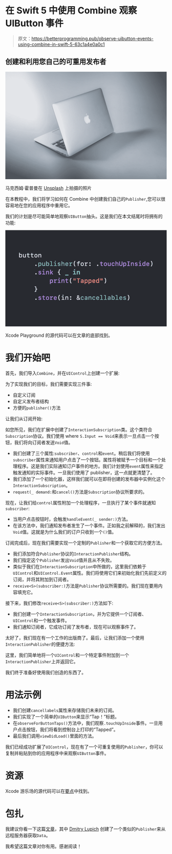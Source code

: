 # 在 Swift 5 中使用 Combine 观察 UIButton 事件

> 原文：<https://betterprogramming.pub/observe-uibutton-events-using-combine-in-swift-5-63c1a4e0a0c1>

## 创建和利用您自己的可重用发布者

![](img/7577c9d9df1efcbf58eb16b31ee0863e.png)

马克西姆·霍普曼在 [Unsplash](https://unsplash.com?utm_source=medium&utm_medium=referral) 上拍摄的照片

在本教程中，我们将学习如何在 Combine 中创建我们自己的`Publisher`,您可以很容易地在您的应用程序中重用它。

我们的计划是尽可能简单地观察`UIButton`抽头。这是我们在本文结尾时将拥有的功能:

![](img/a9bf81c805d0a6a05d57aceb98b62bab.png)

Xcode Playground 的源代码可以在文章的底部找到。

# 我们开始吧

首先，我们导入`Combine`，并在`UIControl`上创建一个扩展:

为了实现我们的目标，我们需要实现三件事:

*   自定义订阅
*   自定义发布者结构
*   方便的`publisher()`方法

让我们从订阅开始:

如您所见，我们在扩展中创建了`InteractionSubscription`类。这个类符合`Subscription`协议。我们使用 where `S.Input == Void`来表示一旦点击一个按钮，我们将向订阅者发送`Void`值。

*   我们创建了三个属性:`subscriber`、`control`和`event`。稍后我们将使用`subscriber`属性来通知用户点击了一个按钮。属性将被赋予一个目标和一个处理程序。这是我们实际通知订户事件的地方。我们计划使用`event`属性来指定触发通知的实际事件。一旦我们使用了 publisher，这一点就更清楚了。
*   我们添加了一个初始化器，这样我们就可以在即将创建的发布器中实例化这个`InteractionSubscription`。
*   `request(_ demand:`和`cancel()`方法是`Subscription`协议所要求的。

现在，让我们给`control`属性附加一个处理程序，一旦执行了某个事件就通知`subscriber`:

*   当用户点击按钮时，会触发`handleEvent(_ sender:)`方法。
*   在该方法中，我们通知发布者发生了一个事件。正如我之前解释的，我们发出`Void`值。这就是为什么我们的订户只收到一个`()`值。

订阅完成后，现在我们需要实现一个定制的`Publisher`和一个获取它的方便方法。

*   我们添加符合`Publisher`协议的`InteractionPublisher`结构。
*   我们指定这个`Publisher`发出`Void`值并且从不失败。
*   类似于我们在`InteractionSubscription`中所做的，这里我们依赖于`UIControl`和`UIControl.Event`属性。我们将使用它们来初始化我们先前定义的订阅，并将其附加到订阅者。
*   `receive<S>(subscriber:)`方法是`Publisher`协议所需要的。我们现在要用内容填充它。

接下来，我们修改`receive<S>(subscriber:)`方法如下:

*   我们创建一个`InteractionSubscription`，并为它提供一个订阅者、`UIControl`和一个触发事件。
*   我们通知订阅者，它成功订阅了发布者，现在可以观察事件了。

太好了，我们现在有一个工作的出版商了。最后，让我们添加一个使用`InteractionPublisher`的便捷方法:

这里，我们简单地将一个`UIControl`和一个特定事件附加到一个`InteractionPublisher`上并返回它。

我们终于准备好使用我们创造的东西了。

# 用法示例

*   我们创建`cancellabels`属性来存储我们未来的订阅。
*   我们实现了一个简单的`UIButton`来显示“Tap！”标题。
*   在`observeForButtonTaps()`方法中，我们观察`.touchUpInside`事件。一旦用户点击按钮，我们将看到控制台上打印的“Tapped”。
*   最后我们调用`viewDidLoad()`里面的方法。

我们已经成功扩展了`UIControl`，现在有了一个可重复使用的`Publisher`，你可以复制并粘贴到你的应用程序中来观察`UIButton`事件。

# 资源

Xcode 游乐场的源代码可以在[要点](https://gist.github.com/zafarivaev/d5864857cd18bc21982a066396368c6a)中找到。

# 包扎

我建议你看一下这篇[文章](https://medium.com/flawless-app-stories/swift-combine-custom-publisher-6d1cc3dc248f)，其中 [Dmitry Lupich](https://medium.com/u/70542c958f08?source=post_page-----63c1a4e0a0c1--------------------------------) 创建了一个类似的`Publisher`来从远程服务器获取`Data`。

我希望这篇文章对你有用。感谢阅读！